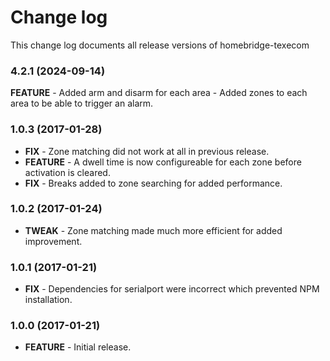 # Change log

This change log documents all release versions of homebridge-texecom

### 4.2.1 (2024-09-14)

**FEATURE** - Added arm and disarm for each area
            - Added zones to each area to be able to trigger an alarm.

### 1.0.3 (2017-01-28)

- **FIX** - Zone matching did not work at all in previous release.
- **FEATURE** - A dwell time is now configureable for each zone before activation is cleared.
- **FIX** - Breaks added to zone searching for added performance.
 
### 1.0.2 (2017-01-24)

- **TWEAK** - Zone matching made much more efficient for added improvement.

### 1.0.1 (2017-01-21)

- **FIX** - Dependencies for serialport were incorrect which prevented NPM installation.

### 1.0.0 (2017-01-21)

- **FEATURE** - Initial release.